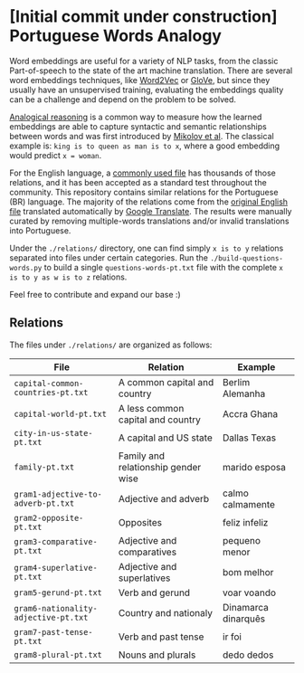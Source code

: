 # [Initial commit under construction] Portuguese Words Analogy

Word embeddings are useful for a variety of NLP tasks, from the classic Part-of-speech to the state of the art machine translation. There are several word embeddings techniques, like [Word2Vec](https://papers.nips.cc/paper/5021-distributed-representations-of-words-and-phrases-and-their-compositionality.pdf) or [GloVe](http://nlp.stanford.edu/projects/glove/), but since they usually have an unsupervised training, evaluating the embeddings quality can be a challenge and depend on the problem to be solved.

[Analogical reasoning](https://www.tensorflow.org/versions/r0.11/tutorials/word2vec/index.html#evaluating-embeddings-analogical-reasoning) is a common way to measure how the learned embeddings are able to capture syntactic and semantic relationships between words and was first introduced by [Mikolov et al](http://msr-waypoint.com/en-us/um/people/gzweig/Pubs/NAACL2013Regularities.pdf). The classical example is: `king is to queen as man is to x`, where a good embedding would predict `x = woman`.

For the English language, a [commonly used file](http://download.tensorflow.org/data/questions-words.txt) has thousands of those relations, and it has been accepted as a standard test throughout the community. This repository contains similar relations for the Portuguese (BR) language. The majority of the relations come from the [original English file](http://download.tensorflow.org/data/questions-words.txt) translated automatically by [Google Translate](https://translate.google.com/). The results were manually curated by removing multiple-words translations and/or invalid translations into Portuguese.

Under the `./relations/` directory, one can find simply `x is to y` relations separated into files under certain categories. Run the `./build-questions-words.py` to build a single `questions-words-pt.txt` file with the complete `x is to y as w is to z` relations.

Feel free to contribute and expand our base :)

## Relations
The files under `./relations/` are organized as follows:

| File                                 | Relation                            | Example             |
| ------------------------------------ | ----------------------------------- |-------------------- |
| `capital-common-countries-pt.txt`    | A common capital and country        | Berlim Alemanha     |
| `capital-world-pt.txt`               | A less common capital and country   | Accra Ghana         |
| `city-in-us-state-pt.txt`            | A capital and US state              | Dallas Texas        |
| `family-pt.txt`                      | Family and relationship gender wise | marido esposa       |
| `gram1-adjective-to-adverb-pt.txt`   | Adjective and adverb                | calmo calmamente    |
| `gram2-opposite-pt.txt`              | Opposites                           | feliz infeliz       |
| `gram3-comparative-pt.txt`           | Adjective and comparatives          | pequeno menor       |
| `gram4-superlative-pt.txt`           | Adjective and superlatives          | bom melhor          |
| `gram5-gerund-pt.txt`                | Verb and gerund                     | voar voando         |
| `gram6-nationality-adjective-pt.txt` | Country and nationaly               | Dinamarca dinarquês |
| `gram7-past-tense-pt.txt`            | Verb and past tense                 | ir foi              |
| `gram8-plural-pt.txt`                | Nouns and plurals                   | dedo dedos          |